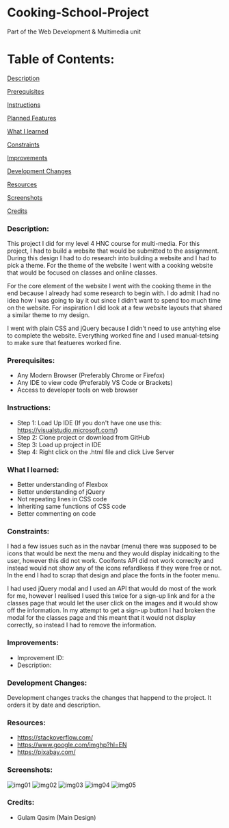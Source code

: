 # Cooking-School-Project
Part of the Web Development &amp; Multimedia unit

# Table of Contents:

[Description](#Description)  
<a name="Description"/>

[Prerequisites](#Prerequisites)  
<a name="Prerequisites"/>

[Instructions](#Instructions)  
<a name="Instructions"/>

[Planned Features](#Planned_Features)  
<a name="Planned_Features"/>

[What I learned](#What_I_Learned)  
<a name="What_I_Learned"/>

[Constraints](#Constraints)  
<a name="Constraints"/>

[Improvements](#Improvements)  
<a name="Improvements"/>

[Development Changes](#Development_Changes)  
<a name="Development_Changes"/>

[Resources](#Resources)  
<a name="Resources"/>

[Screenshots](#Screenshots)
<a name="Screenshots"/>

[Credits](#Credits)  
<a name="Credits"/>
### Description: 

This project I did for my level 4 HNC course for multi-media. For this project, I had to build a website that would be submitted to the assignment. During this design I had to do research into building a website and I had to pick a theme. For the theme of the website I went with a cooking website that would be focused on classes and online classes. 

For the core element of the website I went with the cooking theme in the end because I already had some research to begin with. I do admit I had no idea how I was going to lay it out since I didn’t want to spend too much time on the website. For inspiration I did look at a few website layouts that shared a similar theme to my design.

I went with plain CSS and jQuery because I didn't need to use antyhing else to complete the website. Everything worked fine and I used manual-tetsing to make sure that featueres worked fine.

### Prerequisites:
- Any Modern Browser (Preferably Chrome or Firefox)
- Any IDE to view code (Preferably VS Code or Brackets)
- Access to developer tools on web browser

### Instructions:
- Step 1: Load Up IDE (If you don't have one use this: https://visualstudio.microsoft.com/)
- Step 2: Clone project or download from GitHub
- Step 3: Load up project in IDE
- Step 4: Right click on the .html file and click Live Server

### What I learned:
- Better understanding of Flexbox
- Better understanding of jQuery
- Not repeating lines in CSS code
- Inheriting same functions of CSS code
- Better commenting on code

### Constraints:
I had a few issues such as in the navbar (menu) there was supposed to be icons that would be next the menu and they would display inidcaiting to the user, however this did not work. Coolfonts API did not work correclty and instead would not show any of the icons refardlkess if they were free or not. In the end I had to scrap that design and place the fonts in the footer menu. 

I had used jQuery modal and I used an API that would do most of the work for me, however I realised I used this twice for a sign-up link and for a the classes page that would let the user click on the images and it would show off the information. In my attempt to get a sign-up button I had broken the modal for the classes page and this meant that it would not display correctly, so instead I had to remove the information.

### Improvements:
- Improvement ID:
- Description: 

### Development Changes:
Development changes tracks the changes that happend to the project. It orders it by date and description.

### Resources:
- https://stackoverflow.com/
- https://www.google.com/imghp?hl=EN
- https://pixabay.com/

### Screenshots:
![img01](https://user-images.githubusercontent.com/45819118/95360059-c9f6bb80-08c2-11eb-9d3e-40b3672b8868.PNG)
![img02](https://user-images.githubusercontent.com/45819118/95360064-cbc07f00-08c2-11eb-9a43-3d140007678e.PNG)
![img03](https://user-images.githubusercontent.com/45819118/95360065-cbc07f00-08c2-11eb-8e12-d81a678a71ee.PNG)
![img04](https://user-images.githubusercontent.com/45819118/95360066-cbc07f00-08c2-11eb-87b8-bb1e7e8384cd.PNG)
![img05](https://user-images.githubusercontent.com/45819118/95360068-ccf1ac00-08c2-11eb-9257-71b5025bcf85.PNG)


### Credits:
- Gulam Qasim (Main Design)
